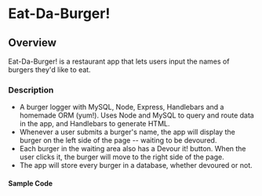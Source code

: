 # Eat-Da-Burger! 

## Overview

Eat-Da-Burger! is a restaurant app that lets users input the names of burgers they'd like to eat.

### Description

* A burger logger with MySQL, Node, Express, Handlebars and a homemade ORM (yum!). Uses Node and MySQL to query and route data in the app, and Handlebars to generate HTML.
* Whenever a user submits a burger's name, the app will display the burger on the left side of the page -- waiting to be devoured.
* Each burger in the waiting area also has a Devour it! button. When the user clicks it, the burger will move to the right side of the page.
* The app will store every burger in a database, whether devoured or not.

#### Sample Code

